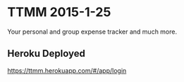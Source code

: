 # TTMM  2015-1-25
Your personal and group expense tracker and much more.

## Heroku Deployed
https://ttmm.herokuapp.com/#/app/login